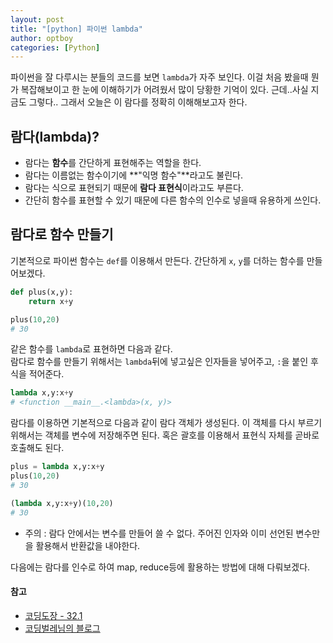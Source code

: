 ```yaml
---
layout: post
title: "[python] 파이썬 lambda"
author: optboy
categories: [Python]
---
```


파이썬을 잘 다루시는 분들의 코드를 보면 `lambda`가 자주 보인다. 이걸 처음 봤을때 뭔가 복잡해보이고 한 눈에 이해하기가 어려웠서 많이 당황한 기억이 있다. 근데..사실 지금도 그렇다.. 그래서 오늘은 이 람다를 정확히 이해해보고자 한다.

## 람다(lambda)?
- 람다는 **함수**를 간단하게 표현해주는 역할을 한다. 
- 람다는 이름없는 함수이기에 **"익명 함수"**라고도 불린다.
- 람다는 식으로 표현되기 때문에 **람다 표현식**이라고도 부른다.
- 간단히 함수를 표현할 수 있기 때문에 다른 함수의 인수로 넣을때 유용하게 쓰인다.

## 람다로 함수 만들기
기본적으로 파이썬 함수는 `def`를 이용해서 만든다. 간단하게 `x`, `y`를 더하는 함수를 만들어보겠다.  
```python
def plus(x,y):
    return x+y

plus(10,20)
# 30
```
같은 함수를 `lambda`로 표현하면 다음과 같다.  
람다로 함수를 만들기 위해서는 `lambda`뒤에 넣고싶은 인자들을 넣어주고, `:`을 붙인 후 식을 적어준다.  
```python
lambda x,y:x+y
# <function __main__.<lambda>(x, y)>
```
람다를 이용하면 기본적으로 다음과 같이 람다 객체가 생성된다. 이 객체를 다시 부르기 위해서는 객체를 변수에 저장해주면 된다. 혹은 괄호를 이용해서 표현식 자체를 곧바로 호출해도 된다. 
```python
plus = lambda x,y:x+y
plus(10,20)
# 30

(lambda x,y:x+y)(10,20)
# 30
```

* 주의 : 람다 안에서는 변수를 만들어 쓸 수 없다. 주어진 인자와 이미 선언된 변수만을 활용해서 반환값을 내야한다.  

다음에는 람다를 인수로 하여 map, reduce등에 활용하는 방법에 대해 다뤄보겠다.

#### 참고
- [코딩도장 - 32.1](https://dojang.io/mod/page/view.php?id=2359)
- [코딩벌레님의 블로그](https://dpdpwl.tistory.com/87)